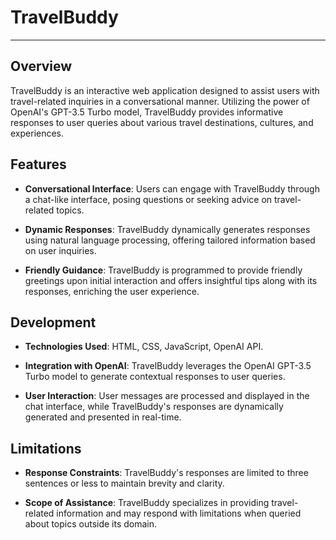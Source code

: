 # TravelBuddy

---

## Overview

TravelBuddy is an interactive web application designed to assist users with travel-related inquiries in a conversational manner. Utilizing the power of OpenAI's GPT-3.5 Turbo model, TravelBuddy provides informative responses to user queries about various travel destinations, cultures, and experiences.

## Features

- **Conversational Interface**: Users can engage with TravelBuddy through a chat-like interface, posing questions or seeking advice on travel-related topics.
  
- **Dynamic Responses**: TravelBuddy dynamically generates responses using natural language processing, offering tailored information based on user inquiries.
  
- **Friendly Guidance**: TravelBuddy is programmed to provide friendly greetings upon initial interaction and offers insightful tips along with its responses, enriching the user experience.

## Development

- **Technologies Used**: HTML, CSS, JavaScript, OpenAI API.
  
- **Integration with OpenAI**: TravelBuddy leverages the OpenAI GPT-3.5 Turbo model to generate contextual responses to user queries.
  
- **User Interaction**: User messages are processed and displayed in the chat interface, while TravelBuddy's responses are dynamically generated and presented in real-time.

## Limitations

- **Response Constraints**: TravelBuddy's responses are limited to three sentences or less to maintain brevity and clarity.
  
- **Scope of Assistance**: TravelBuddy specializes in providing travel-related information and may respond with limitations when queried about topics outside its domain.
